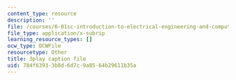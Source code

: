 ```yaml
---
content_type: resource
description: ''
file: /courses/6-01sc-introduction-to-electrical-engineering-and-computer-science-i-spring-2011/784f63933b8d6d7c9a8564b29611b35a_xMWcIb6XGVA.srt
file_type: application/x-subrip
learning_resource_types: []
ocw_type: OCWFile
resourcetype: Other
title: 3play caption file
uid: 784f6393-3b8d-6d7c-9a85-64b29611b35a
---
```

